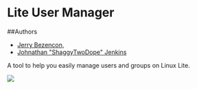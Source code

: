 Lite User Manager
===============

##Authors 
- [Jerry Bezencon,](https://github.com/linuxlite/)
- [Johnathan "ShaggyTwoDope" Jenkins](https://github.com/shaggytwodope/)

A tool to help you easily manage users and groups on Linux Lite.

![](https://i.imgur.com/HLS5RPd.png)
